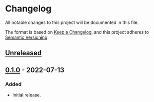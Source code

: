 # Changelog
All notable changes to this project will be documented in this file.

The format is based on [Keep a Changelog](https://keepachangelog.com/en/1.0.0/),
and this project adheres to [Semantic Versioning](https://semver.org/spec/v2.0.0.html).

## [Unreleased]

## [0.1.0] - 2022-07-13

### Added

- Initial release.

[Unreleased]: https://github.com/gear-foundation/dapps-app/compare/0.1.0...HEAD
[0.1.0]: https://github.com/gear-foundation/dapps-app/compare/a40d727...0.1.0

